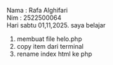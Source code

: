 Nama : Rafa Alghifari <br>
Nim : 2522500064 <br>
Hari sabtu 01,11,2025. saya belajar <ol>
<li> membuat file helo.php </li>
<li> copy item dari terminal </li>
<li> rename index html ke php </li>
<ol>